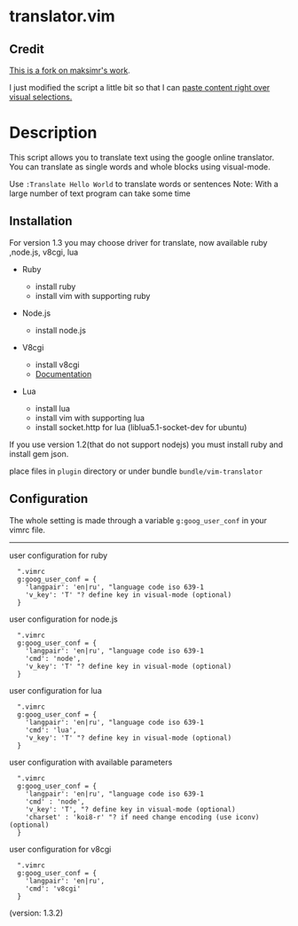 translator.vim
============

## Credit
[This is a fork on maksimr's work](https://github.com/maksimr/vim-translator).

I just modified the script a little bit so that I can [paste content right over visual selections.](https://github.com/bryankennedy/vim-translator/blob/master/plugin/goog-translator.vim#L95)

# Description

This script allows you to translate text using the google online translator.
You can translate as single words and whole blocks using visual-mode.

Use `:Translate Hello World` to translate words or sentences
Note: With a large number of text program can take some time

Installation
------------

For version 1.3 you may choose driver for translate, now available ruby ,node.js, v8cgi, lua

* Ruby
  * install ruby
  * install vim with supporting ruby

* Node.js
  * install node.js

* V8cgi
  * install v8cgi
  * [Documentation](http://code.google.com/p/v8cgi/wiki/Compiling)

* Lua
  * install lua
  * install vim with supporting lua
  * install socket.http for lua (liblua5.1-socket-dev for ubuntu)

If you use version 1.2(that do not support nodejs) you must install ruby and install gem json.

place files in `plugin` directory or under bundle `bundle/vim-translator`

Configuration
-------------

The whole setting is made through a variable `g:goog_user_conf` in your vimrc file.

---------

user configuration for ruby

```vim
  ".vimrc
  g:goog_user_conf = {
    'langpair': 'en|ru', "language code iso 639-1
    'v_key': 'T' "? define key in visual-mode (optional)
  }
```

user configuration for node.js


```vim
  ".vimrc
  g:goog_user_conf = {
    'langpair': 'en|ru', "language code iso 639-1
    'cmd': 'node',
    'v_key': 'T' "? define key in visual-mode (optional)
  }
```
user configuration for lua


```vim
  ".vimrc
  g:goog_user_conf = {
    'langpair': 'en|ru', "language code iso 639-1
    'cmd': 'lua',
    'v_key': 'T' "? define key in visual-mode (optional)
  }
```

user configuration with available parameters

```vim
  ".vimrc
  g:goog_user_conf = {
    'langpair': 'en|ru', "language code iso 639-1
    'cmd' : 'node',
    'v_key': 'T', "? define key in visual-mode (optional)
    'charset' : 'koi8-r' "? if need change encoding (use iconv) (optional)
  }
```
user configuration for v8cgi


```vim
  ".vimrc
  g:goog_user_conf = {
    'langpair': 'en|ru',
    'cmd': 'v8cgi'
  }
```

(version: 1.3.2)

